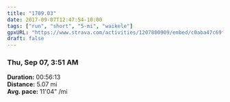 ```yaml
---
title: "1709.03"
date: 2017-09-07T12:47:54-10:00
tags: ["run", "short", "5-mi", "waikele"]
gpxURL: "https://www.strava.com/activities/1207800909/embed/c0aba47c69f188618f6a4d57dd25e0c1ac4c985c"
draft: false
---
```


### Thu, Sep 07, 3:51 AM

**Duration:** 00:56:13  
**Distance:** 5.07 mi  
**Avg. pace:** 11'04" /mi